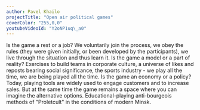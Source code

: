 ```yaml
---
author: Pavel Khailo
projectTitle: "Open air political games"
coverColor: "255,0,0"
youtubeVideoId: "Y2oNP1uq\_a0"
---
```

Is the game a rest or a job? We voluntarily join the process, we obey the rules (they were given initially, or been developed by the participants), we live through the situation and thus learn it. Is the game a model or a part of reality? Exercises to build teams in corporate culture, a universe of likes and reposts bearing social significance, the sports industry - we play all the time, we are being played all the time. Is the game an economy or a policy? Today, playing tools are widely used to engage customers and to increase sales. But at the same time the game remains a space where you can imagine the alternative options. Educational-playing anti-bourgeois methods of "Proletcult" in the conditions of modern Minsk.